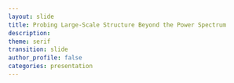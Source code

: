 ```yaml
---
layout: slide
title: Probing Large-Scale Structure Beyond the Power Spectrum
description:
theme: serif
transition: slide
author_profile: false
categories: presentation
---
```


<style type="text/css">
  .reveal .slides {
        margin-top: -.1em;
        text-align: left; }      
  .reveal {
        font-size: 26px; }
  .reveal h1 {
        font-size: 2.5em; }
  .reveal h2 {
        font-size: 1.75em; }
  .reveal h3 {
        font-size: 1.25em;
        text-transform: none; }
  .reveal h4 {
        font-size: 1.em; }
</style>

<section data-markdown data-separator="^\n---\n$"
         data-separator-vertical="^\n--\n$"
         data-element-attributes="{_\s*?([^}]+?)}"
         data-separator-notes="^Note:"             >
<script type="text/template">
<!-- {_style="text-align: center"}-->
<br>
# Probing Large-Scale Structure Beyond the Power Spectrum

<br><br>

### Alexander Eggemeier
<img src="/presentations/sussex_logo.png", style="width:125px; background:none; border:none; box-shadow:none;"/>

with Joyce Byun, Donough Regan, David Seery & Robert E. Smith

---

<!-- .slide: data-background="#000000"-->
<img src="/presentations/history2.jpg", style="border:none; box-shadow:none;"/>

Note:
- history of our universe, from beginning (inflation) till today, going back into accelerated expansion (due to dark matter domination)
- recovered much information/knowledge from CMB (2d surface!) and will continue to be interesting (polarization...)
- recent years has seen interest in later stages, the clustering of galaxies (more complicated due to non-linearities...)

---

<!-- {_style="text-align: center"}-->
# Descriptive Statistics for LSS

Note:
- to extract physics from LSS we measure statistics (don't know the initial conditions)

---

<!-- {_style="text-align: center"}-->
# Clustering Measures

<br>
**Two-point statistics** $\quad \quad \quad \quad \quad \quad$ **Three-point statistics**
<img src="/presentations/millennium_arrows.png", style="border:none; background:none; box-shadow:none; width:2000px; height:200px"/>
<p style="margin-top: -20px">
</p>
<div style="position:relative">
  <span class="fragment fade-in" style="position:absolute; margin-left: auto; margin-right: auto; left: 0; right: 0;" data-fragment-index="3">
    `$\text{density modes: } \delta(\boldsymbol{k}) = \int \delta(\boldsymbol{x})\text{e}^{i\boldsymbol{k}\cdot\boldsymbol{x}}\text{d}^3x$`
  </span>
  <span class="fragment fade-in" style="position:absolute; margin-left: auto; margin-right: auto; left: 0; right: 0;" data-fragment-index="0">
    <span class="fragment fade-out" data-fragment-index="3">
      `$\text{density field: } \delta(\boldsymbol{x}) = \frac{n(\boldsymbol{x})-\bar{n}}{\bar{n}}$`
    </span>
  </span>
</div>

<p>
  <hr style="height:3.5em; visibility:hidden;"/>
</p>

<div style="position:relative"><!-- {_style="text-align: left"}-->
  <span class="fragment fade-in" style="position:absolute; margin-left: auto; margin-right: auto; left: 0; right: 0; top:5;" data-fragment-index="3">
    `
    $
    \definecolor{blue}{RGB}{81,167,249}
    \definecolor{yellow}{RGB}{245,211,40}
    \langle \delta(\boldsymbol{k})\,\delta(\boldsymbol{k}')\rangle = (2\pi)^3 \fcolorbox{blue}{}{$P(k)$} \delta_D(\boldsymbol{k}+\boldsymbol{k}')
    $
    `
  </span>
  <span class="fragment fade-in" style="position:absolute; margin-left: auto; margin-right: auto; left: 0; right: 0; top:5;" data-fragment-index="1">
    <span class="fragment fade-out" data-fragment-index="3">
      `
      $
      \definecolor{blue}{RGB}{81,167,249}
      \definecolor{yellow}{RGB}{245,211,40}
      {\cal P}(\boldsymbol{x}_1, \boldsymbol{x}_2) = \bar{n}^2 \left[1 + \fcolorbox{blue}{}{$\xi(\boldsymbol{x}_2-\boldsymbol{x}_1)$}\right] \text{d}V_1\text{d}V_2
      $
      `
    </span>
  </span>
  <span class="fragment fade-in" style="position:absolute; margin-left: auto; margin-right: auto; left: 40; right: 0; margin-top:20;" data-fragment-index="3">
    `
    $
    \langle \delta(\boldsymbol{k}_1)\,\delta(\boldsymbol{k}_2)\,\delta(\boldsymbol{k}_3)\rangle = (2\pi)^3 \fcolorbox{yellow}{}{$B(k_1,k_2,k_3)$} \\ \times\,\delta_D(\boldsymbol{k}_1+\boldsymbol{k}_2+\boldsymbol{k}_3)
    $
    `
  </span>
  <span class="fragment fade-in" style="position:absolute; margin-left: auto; margin-right: auto; left: 40; right: 0; top:5;" data-fragment-index="2">
    <span class="fragment fade-out" data-fragment-index="3">
      `
      $
      {\cal P}(\boldsymbol{x}_1, \boldsymbol{x}_2, \boldsymbol{x}_3) = \bar{n}^3 \left[1 + \xi_{12} + \xi_{23} + \xi_{31} \\ + \fcolorbox{yellow}{}{$\zeta(\boldsymbol{x}_1, \boldsymbol{x}_2,\boldsymbol{x}_3)$}\right] \text{d}V_1\text{d}V_2\text{d}V_3
      $
      `
    </span>
  </span>
</div>

---

<!-- {_style="text-align: center"}-->
# $P(k)$ From BOSS DR12

<div style="position:relative; width:971px; height:550px; margin:0 auto;">
  <img class="fragment fade-out" data-fragment-index="0" width="971" height="550" src="/presentations/Pw01.png" style="border:none; background:none; box-shadow:none; position:absolute;top:0;left:0;" />
  <img class="fragment fade" data-fragment-index="0" width="971" height="550" src="/presentations/Pw02.png" style="border:none; background:none; box-shadow:none; position:absolute;top:0;left:0;" />
  <img class="fragment fade" data-fragment-index="1" width="971" height="550" src="/presentations/Pw03.png" style="border:none; background:none; box-shadow:none; position:absolute;top:0;left:0;" />
  <img class="fragment fade" data-fragment-index="2" width="971" height="550" src="/presentations/Pw04.png" style="border:none; background:none; box-shadow:none; position:absolute;top:0;left:0;" />
  <img class="fragment fade" data-fragment-index="3" width="971" height="550" src="/presentations/Pw05.png" style="border:none; background:none; box-shadow:none; position:absolute;top:0;left:0;" />      
</div>

---

<!-- {_style="text-align: center"}-->
<!-- .slide: data-transition="slide-in fade-out"-->
# Why Go Beyond $P(k)$?

## I) The observed density field is <span style="color:red">non-Gaussian</span>


<div class="fragment" data-fragment-index="1">
`
$$
\hspace{-3em}\text{If $\delta$ is Gaussian} \, \rightarrow \, {\cal P}(\delta_1,\dots,\delta_N) \propto \exp{\left[-\frac{1}{2}(\delta_1,\dots,\delta_N) C^{-1}\left(\begin{array}{c} \delta_1 \\ \vdots \\ \delta_N \end{array}\right)\right]},\;
C \equiv \left(\begin{array}{ccc} \sigma^2 & \xi_{12} & \cdots \\ \xi_{21} & \sigma^2 & \cdots \\ \vdots & \vdots & \ddots \end{array}\right)
$$
`
</div>


<img class="fragment" data-fragment-index="2" src="/presentations/pdf01.png", style="width:430px; background:none; border:none; box-shadow:none; float:left"/>

<div class="fragment" data-fragment-index="2"><!-- {_style="text-align: left"}-->
  <br><br>
  Non-linear evolution, e.g.:
  `
  $$
  \frac{\partial \delta(\boldsymbol{x},\tau)}{\partial \tau} + \boldsymbol{\nabla} \cdot \Big[\Big(1+\color{red}\delta(\boldsymbol{x},\tau)\color{black}\Big)\color{red}u(\boldsymbol{x},\tau)\color{black}\Big] = 0
  $$
  `
</div>
<br>
<div class="fragment" data-fragment-index="3"><!-- {_style="text-align: left"}-->
  Galaxy bias:
  `
  $$
  \delta_g(\boldsymbol{x}) = b_1\,\delta(\boldsymbol{x}) + b_2\,\color{red}\delta(\boldsymbol{x})^2\color{black} + \gamma_2\, \color{red}{\cal G}_2(\boldsymbol{x})\color{black} + \ldots
  $$
  `
</div>

---

<!-- {_style="text-align: center"}-->
<!-- .slide: data-transition="fade-in slide-out"-->
# Why Go Beyond $P(k)$?

## I) The observed density field is <span style="color:red">non-Gaussian</span>


<div>
`
$$
\hspace{-3em}\text{If $\delta$ is Gaussian} \, \rightarrow \, {\cal P}(\delta_1,\dots,\delta_N) \propto \exp{\left[-\frac{1}{2}(\delta_1,\dots,\delta_N) C^{-1}\left(\begin{array}{c} \delta_1 \\ \vdots \\ \delta_N \end{array}\right)\right]},\;
C \equiv \left(\begin{array}{ccc} \sigma^2 & \xi_{12} & \cdots \\ \xi_{21} & \sigma^2 & \cdots \\ \vdots & \vdots & \ddots \end{array}\right)
$$
`
</div>


<img src="/presentations/pdf02.png", style="width:430px; background:none; border:none; box-shadow:none; float:left"/>

<div><!-- {_style="text-align: left"}-->
  <br><br>
  Non-linear evolution, e.g.:
  `
  $$
  \frac{\partial \delta(\boldsymbol{x},\tau)}{\partial \tau} + \boldsymbol{\nabla} \cdot \Big[\Big(1+\color{red}\delta(\boldsymbol{x},\tau)\color{black}\Big)\color{red}u(\boldsymbol{x},\tau)\color{black}\Big] = 0
  $$
  `
</div>
<br>
<div><!-- {_style="text-align: left"}-->
  Galaxy bias:
  `
  $$
  \delta_g(\boldsymbol{x}) = b_1\,\delta(\boldsymbol{x}) + b_2\,\color{red}\delta(\boldsymbol{x})^2\color{black} + \gamma_2\, \color{red}{\cal G}_2(\boldsymbol{x})\color{black} + \ldots
  $$
  `
</div>

---

<!-- {_style="text-align: center"}-->
# Why Go Beyond $P(k)$?

## II) <span style="color:red">Cosmic variance limit</span> is approaching

<img src="/presentations/spherex2.png", style="width:680px; background:none; border:none; box-shadow:none;"/>

---

<!-- {_style="text-align: center"}-->
# Why Go Beyond $P(k)$?

## III) Breaking parameter <span style="color:red">degeneracies</span>

---

<!-- .slide: data-transition="slide-in none-out"-->
# The Challenges <!-- {_style="text-align: center"}-->

<ul>
  <li style="border:3px; border-style:solid; border-color:#f0f1eb; padding: 5px; padding-left: 20px">
    <p><b>Accurate covariance matrices for large data sets</b></p>

    <p>Bispectrum number of triangles scales as `$N_{\Delta} \sim \left(k_{\text{max}}/\Delta k\right)^3$` [power spectrum bins:
    `$\sim k_{\text{max}}/\Delta k$`]. The number of simulations to estimate `$C_B$` must be _larger_ then
    `$N_{\Delta}$ $\rightarrow\,{\cal O}(10^4)$`.</p>
  </li>
  <li style="border:3px; border-style:solid; border-color:#f0f1eb; padding: 5px; padding-left: 20px">
    <p><b>Complexity of theoretical modelling</b></p>

    <p>_Non-linear evolution_, _galaxy biasing_, _redshift space distortions_ are much harder to model for the bispectrum than for the
    power spectrum.</p>
  </li>
  <li style="border:3px; border-style:solid; border-color:#f0f1eb; padding: 5px; padding-left: 20px">
    <p><b>Observational systematics</b></p>

    <p>Survey geometry (optimal estimator?), fiber collisions, ...</p>
  </li>
</ul>

---

<!-- .slide: data-transition="fade-in slide-out"-->
# The Challenges <!-- {_style="text-align: center"}-->

<ul>
  <li style="border:3px; border-style:solid; border-color:red; padding: 5px; padding-left: 20px">
    <p><b>Accurate covariance matrices for large data sets</b></p>

    <p>Bispectrum number of triangles scales as `$N_{\Delta} \sim \left(k_{\text{max}}/\Delta k\right)^3$` [power spectrum bins:
    `$\sim k_{\text{max}}/\Delta k$`]. The number of simulations to estimate `$C_B$` must be _larger_ then
    `$N_{\Delta}$ $\rightarrow\,{\cal O}(10^4)$`.</p>
  </li>
  <li style="border:3px; border-style:solid; border-color:#f0f1eb; padding: 5px; padding-left: 20px">
    <p><b>Complexity of theoretical modelling</b></p>

    <p>_Non-linear evolution_, _galaxy biasing_, _redshift space distortions_ are much harder to model for the bispectrum than for the
    power spectrum.</p>
  </li>
  <li style="border:3px; border-style:solid; border-color:#f0f1eb; padding: 5px; padding-left: 20px">
    <p><b>Observational systematics</b></p>

    <p>Survey geometry (optimal estimator?), fiber collisions, ...</p>
  </li>
</ul>

---

<!-- {_style="text-align: center"}-->
# Alternative Bispectrum Estimators

---

<!-- {_style="text-align: center"}-->
# The Line Correlation Function

Phase information in the density field:

<div style="position:relative; width:1000px; height:523px; margin:0 auto;">
  <img class="fragment fade-out" data-fragment-index="0" width="1000" height="523" src="/presentations/phase01.png" style="border:none; background:none; box-shadow:none; position:absolute;top:0;left:0;" />   
  <img class="fragment fade" data-fragment-index="0" width="1000" height="523" src="/presentations/phase02.png" style="border:none; background:none; box-shadow:none; position:absolute;top:0;left:0;" />   
  <img class="fragment fade" data-fragment-index="1" width="1000" height="523" src="/presentations/phase03.png" style="border:none; background:none; box-shadow:none; position:absolute;top:0;left:0;" />   
</div>

---

<!-- .slide: data-transition="slide-in none-out"-->
# The Line Correlation Function <!-- {_style="text-align: center"}-->

Smoothed _phase field_: `$\displaystyle \;\epsilon_r(\boldsymbol{x}) = \int \frac{\text{d}^3k}{(2\pi)^3} \epsilon(\boldsymbol{k})
\text{e}^{i \boldsymbol{k} \cdot \boldsymbol{x}}\,W(k|r)\,, \quad \epsilon(\boldsymbol{k}) \equiv \frac{\delta(\boldsymbol{k})}{|\delta(\boldsymbol{k})|}$`

<p>
  <hr style="height:0.2em; visibility:hidden;"/>
</p>

<div class="fragment">
<img src="/presentations/lcf.png", style="background:none; border:none; box-shadow:none; float:right;"/>

<p>
  <hr style="height:1em; visibility:hidden;"/>
</p>

Define LCF as <span style="color:#f5d328">three-point</span> phase correlator:

`
$$
\hspace{-4em}\fcolorbox{yellow}{}{$\ell(r) \equiv V^3\,\left(\frac{r^3}{V}\right)^{3/2} \langle \epsilon_r(\boldsymbol{x})\,\epsilon_r(\boldsymbol{x}+\boldsymbol{r})\,\epsilon_r(\boldsymbol{x}-\boldsymbol{r})\rangle$}
$$
`

`
$$
\hspace{3em}\xrightarrow{\text{FT}} \frac{V^2}{(2\pi)^6} \color{black}\left(\frac{r^3}{V}\right)^{3/2}\color{#f0f1eb}\int\limits_{\hspace{-6em}\substack{\Large\color{#f0f1eb}a\\ \large\color{#f0f1eb}\text{regularisation} \\ \large\color{#f0f1eb}\text{factor}}}\,\color{black}\hspace{-1em}\times\iint\limits_{\substack{\color{black}|\boldsymbol{k}_1|,|\boldsymbol{k}_2|,\\ \color{black}|\boldsymbol{k}_1+\boldsymbol{k}_2|\leq 2\pi/r \\ \Large\color{#f0f1eb}a\\ \large\color{#f0f1eb}\text{mode cutoff}}} \text{d}^3k_1\,\text{d}^3k_2\,j_0(|\boldsymbol{k}_2-\boldsymbol{k}_1|r)\,
\epsilon(\boldsymbol{k}_1)\,\epsilon(\boldsymbol{k}_2)\,\epsilon(-\boldsymbol{k}_1-\boldsymbol{k}_2)
$$
`
</div>

---

<!-- .slide: data-transition="fade-in slide-out"-->
# The Line Correlation Function <!-- {_style="text-align: center"}-->

Smoothed _phase field_: `$\displaystyle \;\epsilon_r(\boldsymbol{x}) = \int \frac{\text{d}^3k}{(2\pi)^3} \epsilon(\boldsymbol{k})
\text{e}^{i \boldsymbol{k} \cdot \boldsymbol{x}}\,W(k|r)\,, \quad \epsilon(\boldsymbol{k}) \equiv \frac{\delta(\boldsymbol{k})}{|\delta(\boldsymbol{k})|}$`

<p>
  <hr style="height:0.2em; visibility:hidden;"/>
</p>

<div>
<img src="/presentations/lcf.png", style="background:none; border:none; box-shadow:none; float:right;"/>

<p>
  <hr style="height:1em; visibility:hidden;"/>
</p>

Define LCF as <span style="color:#f5d328">three-point</span> phase correlator:

`
$$
\hspace{-4em}\fcolorbox{yellow}{}{$\ell(r) \equiv V^3\,\left(\frac{r^3}{V}\right)^{3/2} \langle \epsilon_r(\boldsymbol{x})\,\epsilon_r(\boldsymbol{x}+\boldsymbol{r})\,\epsilon_r(\boldsymbol{x}-\boldsymbol{r})\rangle$}
$$
`

`
$$
\hspace{3em}\xrightarrow{\text{FT}} \frac{V^2}{(2\pi)^6} \color{red}\left(\frac{r^3}{V}\right)^{3/2}\color{#f0f1eb}\int\limits_{\hspace{-6em}\substack{\Large\color{#f0f1eb}a\\ \large\color{red}\text{regularisation} \\ \large\color{red}\text{factor}}}\,\color{black}\hspace{-1em}\times\iint\limits_{\substack{\color{red}|\boldsymbol{k}_1|,|\boldsymbol{k}_2|,\\ \color{red}|\boldsymbol{k}_1+\boldsymbol{k}_2|\leq 2\pi/r \\ \Large\color{#f0f1eb}a\\ \large\color{red}\text{mode cutoff}}} \text{d}^3k_1\,\text{d}^3k_2\,j_0(|\boldsymbol{k}_2-\boldsymbol{k}_1|r)\,
\epsilon(\boldsymbol{k}_1)\,\epsilon(\boldsymbol{k}_2)\,\epsilon(-\boldsymbol{k}_1-\boldsymbol{k}_2)
$$
`
</div>

---

<!-- .slide: data-transition="slide-in none-out"-->
# The Line Correlation Function <!-- {_style="text-align: center"}-->

### How to connect phase correlations to cosmology? <!-- {_style="text-align: center"}-->

<p class="fragment">
Taking ensemble averages of phases: `$\displaystyle \;\langle \cdots \rangle \equiv \int\,{\cal D}(\theta_{\boldsymbol{k}})\,
{\cal P}(\theta_{\boldsymbol{k}}) \cdots\,,\;\text{where}\;\epsilon(\boldsymbol{k}) = \text{e}^{i\theta_{\boldsymbol{k}}}$`
</p>

<p class="fragment">
$\hspace{23em} \uparrow$

$\hspace{18em}$ _phase PDF_, can be expanded in $\hspace{17em}$ Edgeworth series (<span style="color:DarkTurquoise">Matsubara 2003</span>)
</p>

<br>

<p class="fragment">
`
$$
\hspace{-1em}\Rightarrow\quad\langle \epsilon(\boldsymbol{k}_1)\,\epsilon(\boldsymbol{k}_2)\,\epsilon(\boldsymbol{k}_3)\rangle \sim \left(\frac{1}{V}\right)^{1/2}\fcolorbox{#f0f1eb}{}{$\frac{B(\boldsymbol{k}_1,\boldsymbol{k}_2,\boldsymbol{k}_3)}{\sqrt{P(k_1)\,P(k_2)\,P(k_3)}}$}\color{#f0f1eb}\int\limits_{\hspace{-13em}\substack{\Large\color{#f0f1eb}-\\[1em] \Large\color{#f0f1eb}\text{phase bispectrum}\,B_{\epsilon}}}\color{black} + \sum_{\substack{\text{higher order} \\ \text{spectra}}} \left(\frac{1}{V}\right)^{\frac{N}{2}-1}\frac{ {\cal T} ^{(N)} }{\sqrt{P^{N}}}
$$
`
</p>

---

<!-- .slide: data-transition="fade-in slide-out"-->
# The Line Correlation Function <!-- {_style="text-align: center"}-->

### How to connect phase correlations to cosmology? <!-- {_style="text-align: center"}-->

<p>
Taking ensemble averages of phases: `$\displaystyle \;\langle \cdots \rangle \equiv \int\,{\cal D}(\theta_{\boldsymbol{k}})\,
{\cal P}(\theta_{\boldsymbol{k}}) \cdots\,,\;\text{where}\;\epsilon(\boldsymbol{k}) = \text{e}^{i\theta_{\boldsymbol{k}}}$`
</p>

<p>
$\hspace{23em} \uparrow$

$\hspace{18em}$ _phase PDF_, can be expanded in $\hspace{17em}$ Edgeworth series (<span style="color:DarkTurquoise">Matsubara 2003</span>)
</p>

<br>

<p>
`
$$
\hspace{-1em}\Rightarrow\quad\langle \epsilon(\boldsymbol{k}_1)\,\epsilon(\boldsymbol{k}_2)\,\epsilon(\boldsymbol{k}_3)\rangle \sim \left(\frac{1}{V}\right)^{1/2}\fcolorbox{red}{}{$\frac{B(\boldsymbol{k}_1,\boldsymbol{k}_2,\boldsymbol{k}_3)}{\sqrt{P(k_1)\,P(k_2)\,P(k_3)}}$}\color{#f0f1eb}\int\limits_{\hspace{-13em}\substack{\Large\color{red}-\\[1em] \Large\color{red}\text{phase bispectrum}\,B_{\epsilon}}}\color{black} + \sum_{\substack{\text{higher order} \\ \text{spectra}}} \left(\frac{1}{V}\right)^{\frac{N}{2}-1}\frac{ {\cal T} ^{(N)} }{\sqrt{P^{N}}}
$$
`
</p>

---

<!-- {_style="text-align: center"}-->
# The Line Correlation Function

<img src="/presentations/linecorr.png", style="background:none; border:none; box-shadow:none; width:1000px;"/>

from <tt>ZBOX2</tt> N-body simulations: DM only, $V = 3.375\,(\text{Gpc}/h)^3$, $N_p = 750^3$
<span style="color:DarkTurquoise">Byun, **AE**, Regan+ 2017</span>

---

<!-- {_style="text-align: center"}-->
# The Integrated Bispectrum

### Power spectrum response to long wavelength modulation:

<img src="/presentations/iB.png", style="background:none; border:none; box-shadow:none; width:420px" align="left" hspace="20" />
<p class="fragment" data-fragment-index="1">
<img src="/presentations/Ppos.png", style="background:none; border:none; box-shadow:none; width:540px"/>
</p>

Slice the survey volume up into $N_s$ _subcubes_: `$\displaystyle \delta(\boldsymbol{k,\boldsymbol{r}_L}) = \int \text{d}^3r\,\delta(\boldsymbol{r})\,W_L(\boldsymbol{r}-\boldsymbol{r}_L)\,\text{e}^{i\boldsymbol{k}\cdot\boldsymbol{x}}$`

<p class="fragment" data-fragment-index="1">
$\rightarrow$ **Position-dependent power spectrum**: `$\displaystyle \;P(\boldsymbol{k},\boldsymbol{r}_L) \equiv \frac{1}{V_L}\left|\delta(\boldsymbol{k},\boldsymbol{r}_L)\right|^2$`

Note:
- correlation of small scales to large scales
- for Gaussian field modes are not correlated (as described earlier), but non-Gaussian fields will have this effect as demonstrated by     
  measurements

---

# The Integrated Bispectrum <!-- {_style="text-align: center"}-->

### &bull; Correlating long density modulation  with small-scale power:

`
$$
\begin{align}
& \fcolorbox{yellow}{}{$iB(k) \equiv \langle \overline{\delta}(\boldsymbol{r}_L)\,P(\boldsymbol{k},\boldsymbol{r}_L)\rangle$} = \sigma_L^2\,\left.\frac{\text{d}\log{P(k)}}{\text{d}\overline{\delta}}\right\rvert_{\overline{\delta}=0}\,P(k) + \ldots \\[0.5em]
& \hspace{1.75em} \overbrace{\left. P(k) \right\rvert_{\overline{\delta}=0} + \left.\frac{\text{d}P(k)}{\text{d}\overline{\delta}}\right\rvert_{\overline{\delta}=0}\,\overline{\delta}(\boldsymbol{r}_L) + \ldots}{} \quad \text{(linear response)}
\end{align}
$$
`

<p class="fragment" data-fragment-index="0"> <!-- {_style="text-align: center"}-->
$\rightarrow\quad$ define _reduced_ integrated bispectrum: `$\displaystyle \quad\fcolorbox{yellow}{}{$ib(k) \equiv \frac{iB(k)}{\sigma_L^2\,P(k)}$}$`
</p>

### &bull; Relation to full bispectrum: <!-- {_class="fragment"; _data-fragment-index="0"}--> <!-- {_data-fragment-index="1"}-->

<p class="fragment" data-fragment-index="1">
`
$$
iB(k) \sim \int\limits_{\boldsymbol{q}_1,\boldsymbol{q}_2} \underbrace{B(\boldsymbol{k}-\boldsymbol{q}_1,-\boldsymbol{k}+\boldsymbol{q}_1+\boldsymbol{q}_2,-\boldsymbol{q}_2)} W(\boldsymbol{q}_1)\,W(\boldsymbol{q}_2)\,W(-\boldsymbol{q}_1-\boldsymbol{q}_2) \\ \hspace{4em}\xrightarrow{k\,\gg\,1/L}\;B(\boldsymbol{k},-\boldsymbol{k},-\boldsymbol{q}_2) \quad \color{red} \text{squeezed limit!}
$$
`
</p>

Note:
- dominant contribution to integral is coming from squeezed configurations as window functions fall of on the scale $1/L$

---

<!-- {_style="text-align: center"}-->
# The Integrated Bispectrum

<img src="/presentations/ibspec.png", style="background:none; border:none; box-shadow:none; width:1000px;"/>

from <tt>ZBOX2</tt> N-body simulations: DM only, $V = 3.375\,(\text{Gpc}/h)^3$, $N_p = 750^3$
<span style="color:DarkTurquoise">Byun, **AE**, Regan+ 2017</span>

---

<!-- {_style="text-align: center"}-->
# The Modal Bispectrum

### Decompose the bispectrum into set of _triangle shapes_:

<img src="/presentations/decomp.png", style="background:none; border:none; box-shadow:none; width:1000px;"/>

<p class="fragment">
`
$$
\fcolorbox{yellow}{}{$B_{\text{modal}}(k_1,k_2,k_3) \equiv \frac{1}{w(k_1,k_2,k_3)} \sum_{n=0}^{n_{\text{max}}-1} \beta_n\,{\cal Q}_n(k_1,k_2,k_3)$} \\
\hspace{7.5em} \uparrow \hspace{8.5em} \uparrow \\
\hspace{9em} \text{weight} \hspace{4.5em} \text{basis functions}
$$
`
</p>

<p class="fragment">
`
$$
\langle w\,B_{\text{modal}} \,,\, {\cal Q}_m\rangle = \sum_{n=0}^{n_{\text{max}}-1} \beta_n\,\underbrace{\langle {\cal Q}_n \,,\, {\cal Q}_m\rangle}_{\textstyle \equiv \gamma_{nm}} \quad \Rightarrow \quad \beta_n = \sum_{m=0}^{n_{\text{max}}-1} \langle w\,B_{\text{modal}} \,,\, {\cal Q}_m\rangle \gamma_{mn}^{-1}
$$
`
</p>

---


# The Modal Bispectrum <!-- {_style="text-align: center"}-->

### How to do this in practice? <!-- {_style="text-align: center"}-->

1. Choose inner product:
    `
    $$
    \color{#f0f1eb}.\\[-0.5em]\color{black}\langle f \,,\, g\rangle \equiv \int_{ {\cal V}_T} \text{d}k_1\,\text{d}k_2\,\text{d}k_3\, f(k_1,k_2,k_3)\,g(k_1,k_2,k_3)\,, \quad \color{red} {\cal V}_T = \begin{array}{c} \text{allowed triangle} \\ \text{configurations} \end{array} \\[2em]
    \hspace{-2em}\text{for} \; w(k_1,k_2,k_3) \equiv \sqrt{\frac{k_1\,k_2\,k_3}{P(k_1)P(k_2)P(k_3)}} \; \text{and }\textit{Gaussian }\text{errors} \; \Rightarrow \langle{\cal Q}_n \,,\, {\cal Q}_n \rangle = 6\,\left(\frac{ {\cal S}}{ {\cal N}}\right)^2_{ {\cal Q}_n} \\[2em]
    \beta_n \sim \sum_m \gamma_{mn}^{-1} \int_{ {\cal V}_T} \text{d}k_1\,\text{d}k_2\,\text{d}k_3\, \sqrt{k_1\,k_2\,k_3}\color{red}\underbrace{B_{\epsilon}(k_1,k_2,k_3)}_{\textstyle \text{phase bispectrum}}\color{black}\,{\cal Q}_m(k_1,k_2,k_3)
    $$
    `

2. Choose basis functions:
   $\; \rightarrow \;$ triples of 1d polynomials, orthonormal on ${\cal V}_T$
    `
    $$
    \color{#f0f1eb}.\\[-0.5em]\color{black}{\cal Q}_n(k_1,k_2,k_3) = q_{n_1}(k_1)\,q_{n_2}(k_2)\,q_{n_3}(k_3)
    $$
    `

Note:
- after choosing the weight to be w = ..., the inner product has a simple interpretation: as it gives the signal to
  noise of measuring a single Qn mode, it can be regarded as an integral over Fourier configurations, each of which are
  weighted according to their individual signal-to-noise

---

<!-- {_style="text-align: center"}-->
# The Modal Bispectrum

<img src="/presentations/bspecrecon.png", style="background:none; border:none; box-shadow:none; width:1000px;"/>

from <tt>ZBOX2</tt> N-body simulations: DM only, $V = 3.375\,(\text{Gpc}/h)^3$, $N_p = 750^3$
<span style="color:DarkTurquoise">Byun, **AE**, Regan+ 2017</span>

---

<!-- {_style="text-align: center"}-->
# The Modal Bispectrum

<img src="/presentations/bspec_modes.png", style="background:none; border:none; box-shadow:none; width:1000px;"/>

from <tt>ZBOX2</tt> N-body simulations: DM only, $V = 3.375\,(\text{Gpc}/h)^3$, $N_p = 750^3$
<span style="color:DarkTurquoise">Byun, **AE**, Regan+ 2017</span>

---

<!-- {_style="text-align: center"}-->
# Fisher Analysis

---

# Our Questions <!-- {_style="text-align: center"}-->

</script>
</section>


 <!-- &emsp; -->
